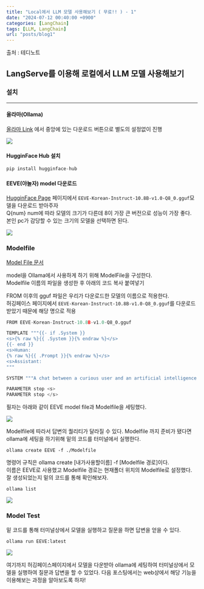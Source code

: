 ```yaml
---
title: "Local에서 LLM 모델 사용해보기 ( 무료!! ) - 1"
date: "2024-07-12 00:40:00 +0900"
categories: [LangChain]
tags: [LLM, LangChain]
url: "posts/blog1"
---
```

출처 : 테디노트

<!-- check -->
## LangServe를 이용해 로컬에서 LLM 모델 사용해보기

### 설치
<hr>

#### 올라마(Ollama)
[올라마 Link](https://ollama.com/) 에서 중앙에 있는 다운로드 버튼으로 별도의 설정없이 진행

![](https://github.com/user-attachments/assets/47a763fb-91d4-4a6e-9342-eb187866c146)


#### HugginFace Hub 설치

```python
pip install hugginface-hub
```

#### EEVE(야놀자) model 다운로드

[HugginFace Page](https://huggingface.co/teddylee777/EEVE-Korean-Instruct-10.8B-v1.0-gguf/tree/main) 페이지에서 `EEVE-Korean-Instruct-10.8B-v1.0-Q8_0.gguf`모델을 다운로드 받아주자
<br> Q{num} num에 따라 모델의 크기가 다른데 8이 가장 큰 버전으로 성능이 가장 좋다. <br> 본인 pc가 감당할 수 있는 크기의 모델을 선택하면 된다.

![](https://github.com/user-attachments/assets/9783d05f-7de0-4cb5-ad6e-100027856cbc)

### Modelfile
[Model File 문서](https://github.com/ollama/ollama/blob/69f392c9b7ea7c5cc3d46c29774e37fdef51abd8/docs/modelfile.md)

model을 Ollama에서 사용하게 하기 위해 ModelFile을 구성한다. <br> Modelfile 이름의 파일을 생성한 후 아래의 코드 복사 붙여넣기

FROM 이후의 gguf 파일은 우리가 다운로드한 모델의 이름으로 적용한다. <br> 허깅페이스 페이지에서 `EEVE-Korean-Instruct-10.8B-v1.0-Q8_0.gguf`를 다운로드 받았기 때문에 해당 명으로 적용

```python
FROM EEVE-Korean-Instruct-10.8B-v1.0-Q8_0.gguf

TEMPLATE """{{- if .System }}
<s>{% raw %}{{ .System }}{% endraw %}</s>
{{- end }}
<s>Human:
{% raw %}{{ .Prompt }}{% endraw %}</s>
<s>Assistant:
"""

SYSTEM """A chat between a curious user and an artificial intelligence assistant. The assistant gives helpful, detailed, and polite answers to the user's questions."""

PARAMETER stop <s>
PARAMETER stop </s>
```

필자는 아래와 같이 EEVE model file과 Modelfile을 세팅했다.

![](https://github.com/user-attachments/assets/5ddd63e2-393b-4f1d-b07d-e4015231bb2f)

Modelfile에 따라서 답변의 퀄리티가 달라질 수 있다. Modelfile 까지 준비가 됐다면 
ollama에 세팅을 하기위해 밑의 코드를 터미널에서 실행한다.

```shell
ollama create EEVE -f ./Modelfile
```


명령어 규칙은 ollama create [내가사용할이름] -f [Modelfile 경로]이다. <br> 이름은 EEVE로 사용했고 Modelfile 경로는 현재폴더 위치의 Modelfile로 설정했다.
 <br> 잘 생성되었는지 밑의 코드를 통해 확인해보자. 

```shell
ollama list
```

![](https://github.com/user-attachments/assets/e1f8a421-97a9-492e-833c-aed11f2442e1)

### Model Test

밑 코드를 통해 터미널상에서 모델을 실행하고 질문을 하면 답변을 얻을 수 있다.
```shell
ollama run EEVE:latest
```

![](https://github.com/user-attachments/assets/3411222e-ca9e-472f-a68b-8729b76008c3)


여기까지 허깅페이스페이지에서 모델을 다운받아 ollama에 세팅하여 터미널상에서 모델을 실행하여 질문과 답변을 할 수 있었다.
다음 포스팅에서는 web상에서 해당 기능을 이용해보는 과정을 알아보도록 하자!

